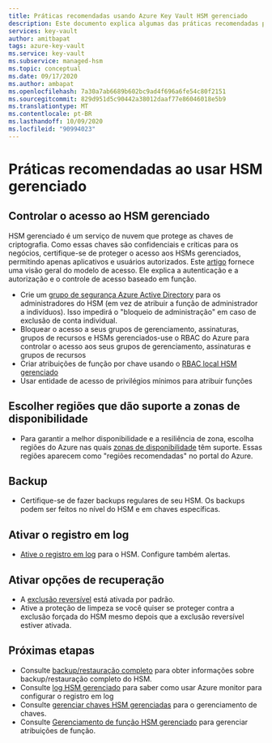 ```yaml
---
title: Práticas recomendadas usando Azure Key Vault HSM gerenciado
description: Este documento explica algumas das práticas recomendadas para usar Key Vault
services: key-vault
author: amitbapat
tags: azure-key-vault
ms.service: key-vault
ms.subservice: managed-hsm
ms.topic: conceptual
ms.date: 09/17/2020
ms.author: ambapat
ms.openlocfilehash: 7a30a7ab6689b602bc9ad4f696a6fe54c80f2151
ms.sourcegitcommit: 829d951d5c90442a38012daaf77e86046018e5b9
ms.translationtype: MT
ms.contentlocale: pt-BR
ms.lasthandoff: 10/09/2020
ms.locfileid: "90994023"
---
```

# <a name="best-practices-when-using-managed-hsm"></a>Práticas recomendadas ao usar HSM gerenciado

## <a name="control-access-to-your-managed-hsm"></a>Controlar o acesso ao HSM gerenciado

HSM gerenciado é um serviço de nuvem que protege as chaves de criptografia. Como essas chaves são confidenciais e críticas para os negócios, certifique-se de proteger o acesso aos HSMs gerenciados, permitindo apenas aplicativos e usuários autorizados. Este [artigo](access-control.md) fornece uma visão geral do modelo de acesso. Ele explica a autenticação e a autorização e o controle de acesso baseado em função.
- Crie um [grupo de segurança Azure Active Directory](../../active-directory/fundamentals/active-directory-manage-groups.md) para os administradores do HSM (em vez de atribuir a função de administrador a indivíduos). Isso impedirá o "bloqueio de administração" em caso de exclusão de conta individual.
- Bloquear o acesso a seus grupos de gerenciamento, assinaturas, grupos de recursos e HSMs gerenciados-use o RBAC do Azure para controlar o acesso aos seus grupos de gerenciamento, assinaturas e grupos de recursos
- Criar atribuições de função por chave usando o [RBAC local HSM gerenciado](access-control.md#data-plane-and-managed-hsm-local-rbac)
- Usar entidade de acesso de privilégios mínimos para atribuir funções

## <a name="choose-regions-that-support-availability-zones"></a>Escolher regiões que dão suporte a zonas de disponibilidade

- Para garantir a melhor disponibilidade e a resiliência de zona, escolha regiões do Azure nas quais [zonas de disponibilidade](../../availability-zones/az-overview.md) têm suporte. Essas regiões aparecem como "regiões recomendadas" no portal do Azure.

## <a name="backup"></a>Backup

- Certifique-se de fazer backups regulares de seu HSM. Os backups podem ser feitos no nível do HSM e em chaves específicas. 

## <a name="turn-on-logging"></a>Ativar o registro em log

- [Ative o registro em log](logging.md) para o HSM. Configure também alertas.

## <a name="turn-on-recovery-options"></a>Ativar opções de recuperação

- A [exclusão reversível](../general/soft-delete-overview.md) está ativada por padrão.
- Ative a proteção de limpeza se você quiser se proteger contra a exclusão forçada do HSM mesmo depois que a exclusão reversível estiver ativada.

## <a name="next-steps"></a>Próximas etapas

- Consulte [backup/restauração completo](backup-restore.md) para obter informações sobre backup/restauração completo do HSM.
- Consulte [log HSM gerenciado](logging.md) para saber como usar Azure monitor para configurar o registro em log
- Consulte [gerenciar chaves HSM gerenciadas](key-management.md) para o gerenciamento de chaves.
- Consulte [Gerenciamento de função HSM gerenciado](role-management.md) para gerenciar atribuições de função.
